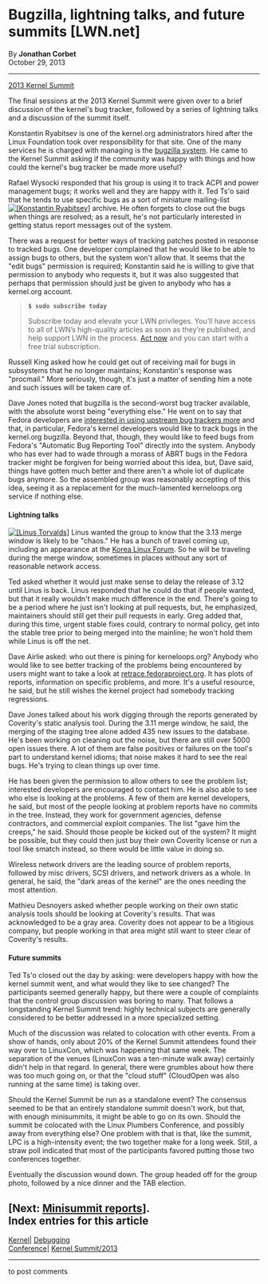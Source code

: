 # Bugzilla, lightning talks, and future summits [LWN.net]

By **Jonathan Corbet**  
October 29, 2013 

* * *

[2013 Kernel Summit](/Articles/KernelSummit2013/)

The final sessions at the 2013 Kernel Summit were given over to a brief discussion of the kernel's bug tracker, followed by a series of lightning talks and a discussion of the summit itself. 

Konstantin Ryabitsev is one of the kernel.org administrators hired after the Linux Foundation took over responsibility for that site. One of the many services he is charged with managing is the [bugzilla system](https://bugzilla.kernel.org/). He came to the Kernel Summit asking if the community was happy with things and how could the kernel's bug tracker be made more useful? 

Rafael Wysocki responded that his group is using it to track ACPI and power management bugs; it works well and they are happy with it. Ted Ts'o said that he tends to use specific bugs as a sort of miniature mailing-list [![\[Konstantin Ryabitsev\]](https://static.lwn.net/images/conf/2013/lce-ks/KonstantinRuyabitsev-sm.jpg)](/Articles/572024/) archive. He often forgets to close out the bugs when things are resolved; as a result, he's not particularly interested in getting status report messages out of the system. 

There was a request for better ways of tracking patches posted in response to tracked bugs. One developer complained that he would like to be able to assign bugs to others, but the system won't allow that. It seems that the "edit bugs" permission is required; Konstantin said he is willing to give that permission to anybody who requests it, but it was also suggested that perhaps that permission should just be given to anybody who has a kernel.org account. 

> **`$ sudo subscribe today`**
> 
> Subscribe today and elevate your LWN privileges. You’ll have access to all of LWN’s high-quality articles as soon as they’re published, and help support LWN in the process. [Act now](https://lwn.net/Promo/nst-sudo/claim) and you can start with a free trial subscription. 

Russell King asked how he could get out of receiving mail for bugs in subsystems that he no longer maintains; Konstantin's response was "procmail." More seriously, though, it's just a matter of sending him a note and such issues will be taken care of. 

Dave Jones noted that bugzilla is the second-worst bug tracker available, with the absolute worst being "everything else." He went on to say that Fedora developers are [interested in using upstream bug trackers more](/Articles/568716/) and that, in particular, Fedora's kernel developers would like to track bugs in the kernel.org bugzilla. Beyond that, though, they would like to feed bugs from Fedora's "Automatic Bug Reporting Tool" directly into the system. Anybody who has ever had to wade through a morass of ABRT bugs in the Fedora tracker might be forgiven for being worried about this idea, but, Dave said, things have gotten much better and there aren't a whole lot of duplicate bugs anymore. So the assembled group was reasonably accepting of this idea, seeing it as a replacement for the much-lamented kerneloops.org service if nothing else. 

#### Lightning talks

[![\[Linus Torvalds\]](https://static.lwn.net/images/conf/2013/lce-ks/LinusTorvalds-sm.jpg)](/Articles/572025/) Linus wanted the group to know that the 3.13 merge window is likely to be "chaos." He has a bunch of travel coming up, including an appearance at the [Korea Linux Forum](http://events.linuxfoundation.org/events/korea-linux-forum). So he will be traveling during the merge window, sometimes in places without any sort of reasonable network access. 

Ted asked whether it would just make sense to delay the release of 3.12 until Linus is back. Linus responded that he could do that if people wanted, but that it really wouldn't make much difference in the end. There's going to be a period where he just isn't looking at pull requests, but, he emphasized, maintainers should still get their pull requests in early. Greg added that, during this time, urgent stable fixes could, contrary to normal policy, get into the stable tree prior to being merged into the mainline; he won't hold them while Linus is off the net. 

Dave Airlie asked: who out there is pining for kerneloops.org? Anybody who would like to see better tracking of the problems being encountered by users might want to take a look at [retrace.fedoraproject.org](https://retrace.fedoraproject.org/faf/summary/). It has plots of reports, information on specific problems, and more. It's a useful resource, he said, but he still wishes the kernel project had somebody tracking regressions. 

Dave Jones talked about his work digging through the reports generated by Coverity's static analysis tool. During the 3.11 merge window, he said, the merging of the staging tree alone added 435 new issues to the database. He's been working on cleaning out the noise, but there are still over 5000 open issues there. A lot of them are false positives or failures on the tool's part to understand kernel idioms; that noise makes it hard to see the real bugs. He's trying to clean things up over time. 

He has been given the permission to allow others to see the problem list; interested developers are encouraged to contact him. He is also able to see who else is looking at the problems. A few of them are kernel developers, he said, but most of the people looking at problem reports have no commits in the tree. Instead, they work for government agencies, defense contractors, and commercial exploit companies. The list "gave him the creeps," he said. Should those people be kicked out of the system? It might be possible, but they could then just buy their own Coverity license or run a tool like smatch instead, so there would be little value in doing so. 

Wireless network drivers are the leading source of problem reports, followed by misc drivers, SCSI drivers, and network drivers as a whole. In general, he said, the "dark areas of the kernel" are the ones needing the most attention. 

Mathieu Desnoyers asked whether people working on their own static analysis tools should be looking at Coverity's results. That was acknowledged to be a gray area. Coverity does not appear to be a litigious company, but people working in that area might still want to steer clear of Coverity's results. 

#### Future summits

Ted Ts'o closed out the day by asking: were developers happy with how the kernel summit went, and what would they like to see changed? The participants seemed generally happy, but there were a couple of complaints that the control group discussion was boring to many. That follows a longstanding Kernel Summit trend: highly technical subjects are generally considered to be better addressed in a more specialized setting. 

Much of the discussion was related to colocation with other events. From a show of hands, only about 20% of the Kernel Summit attendees found their way over to LinuxCon, which was happening that same week. The separation of the venues (LinuxCon was a ten-minute walk away) certainly didn't help in that regard. In general, there were grumbles about how there was too much going on, or that the "cloud stuff" (CloudOpen was also running at the same time) is taking over. 

Should the Kernel Summit be run as a standalone event? The consensus seemed to be that an entirely standalone summit doesn't work, but that, with enough minisummits, it might be able to go on its own. Should the summit be colocated with the Linux Plumbers Conference, and possibly away from everything else? One problem with that is that, like the summit, LPC is a high-intensity event; the two together make for a long week. Still, a straw poll indicated that most of the participants favored putting those two conferences together. 

Eventually the discussion wound down. The group headed off for the group photo, followed by a nice dinner and the TAB election. 

[Next: [Minisummit reports](/Articles/572063/)].  
Index entries for this article  
---  
[Kernel](/Kernel/Index)| [Debugging](/Kernel/Index#Debugging)  
[Conference](/Archives/ConferenceIndex/)| [Kernel Summit/2013](/Archives/ConferenceIndex/#Kernel_Summit-2013)  
  


* * *

to post comments 
